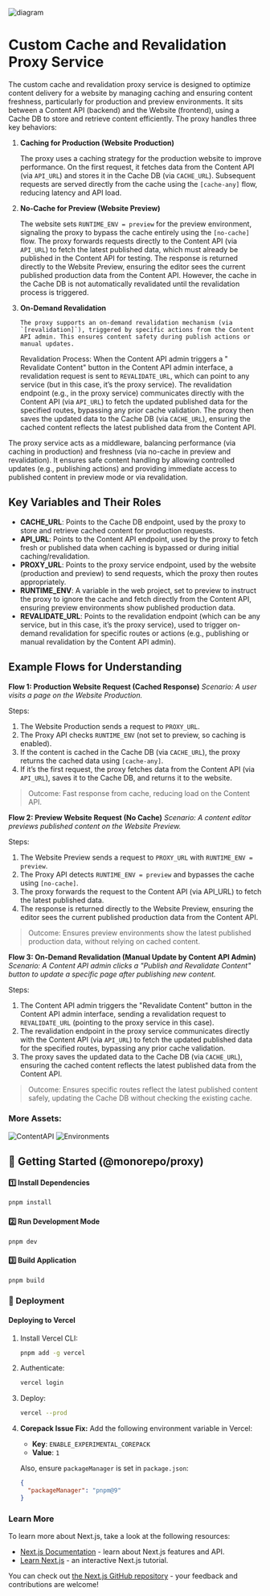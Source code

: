 ![diagram](https://github.com/user-attachments/assets/2657ab89-e353-4c64-988d-9b84692fda90)

# Custom Cache and Revalidation Proxy Service

The custom cache and revalidation proxy service is designed to optimize content delivery for a website by managing caching and ensuring content freshness, particularly for production and preview environments. It sits between a Content API (backend) and the Website (frontend), using a Cache DB to store and retrieve content efficiently. The proxy handles three key behaviors:

1.  **Caching for Production (Website Production)**

    The proxy uses a caching strategy for the production website to improve performance. On the first request, it fetches data from the Content API (via `API_URL`) and stores it in the Cache DB (via `CACHE_URL`). Subsequent requests are served directly from the cache using the `[cache-any]` flow, reducing latency and API load.

2.  **No-Cache for Preview (Website Preview)**

    The website sets `RUNTIME_ENV = preview` for the preview environment, signaling the proxy to bypass the cache entirely using the `[no-cache]` flow.
    The proxy forwards requests directly to the Content API (via `API_URL`) to fetch the latest published data, which must already be published in the Content API for testing. The response is returned directly to the Website Preview, ensuring the editor sees the current published production data from the Content API. However, the cache in the Cache DB is not automatically revalidated until the revalidation process is triggered.

3.  **On-Demand Revalidation**

        The proxy supports an on-demand revalidation mechanism (via `[revalidation]`), triggered by specific actions from the Content API admin. This ensures content safety during publish actions or manual updates.

    Revalidation Process: When the Content API admin triggers a " Revalidate Content" button in the Content API admin interface, a revalidation request is sent to `REVALIDATE_URL`, which can point to any service (but in this case, it’s the proxy service). The revalidation endpoint (e.g., in the proxy service) communicates directly with the Content API (via `API_URL`) to fetch the updated published data for the specified routes, bypassing any prior cache validation. The proxy then saves the updated data to the Cache DB (via `CACHE_URL`), ensuring the cached content reflects the latest published data from the Content API.

The proxy service acts as a middleware, balancing performance (via caching in production) and freshness (via no-cache in preview and revalidation). It ensures safe content handling by allowing controlled updates (e.g., publishing actions) and providing immediate access to published content in preview mode or via revalidation.

## Key Variables and Their Roles

- **CACHE_URL**: Points to the Cache DB endpoint, used by the proxy to store and retrieve cached content for production requests.
- **API_URL**: Points to the Content API endpoint, used by the proxy to fetch fresh or published data when caching is bypassed or during initial caching/revalidation.
- **PROXY_URL**: Points to the proxy service endpoint, used by the website (production and preview) to send requests, which the proxy then routes appropriately.
- **RUNTIME_ENV**: A variable in the web project, set to preview to instruct the proxy to ignore the cache and fetch directly from the Content API, ensuring preview environments show published production data.
- **REVALIDATE_URL**: Points to the revalidation endpoint (which can be any service, but in this case, it’s the proxy service), used to trigger on-demand revalidation for specific routes or actions (e.g., publishing or manual revalidation by the Content API admin).

## Example Flows for Understanding

**Flow 1: Production Website Request (Cached Response)**
_Scenario: A user visits a page on the Website Production._

Steps:

1.  The Website Production sends a request to `PROXY_URL`.
2.  The Proxy API checks `RUNTIME_ENV` (not set to preview, so caching is enabled).
3.  If the content is cached in the Cache DB (via `CACHE_URL`), the proxy returns the cached data using `[cache-any]`.
4.  If it’s the first request, the proxy fetches data from the Content API (via `API_URL`), saves it to the Cache DB, and returns it to the website.

> Outcome: Fast response from cache, reducing load on the Content API.

**Flow 2: Preview Website Request (No Cache)**
_Scenario: A content editor previews published content on the Website Preview._

Steps:

1.  The Website Preview sends a request to `PROXY_URL` with `RUNTIME_ENV = preview`.
2.  The Proxy API detects `RUNTIME_ENV = preview` and bypasses the cache using `[no-cache]`.
3.  The proxy forwards the request to the Content API (via API_URL) to fetch the latest published data.
4.  The response is returned directly to the Website Preview, ensuring the editor sees the current published production data from the Content API.

> Outcome: Ensures preview environments show the latest published
> production data, without relying on cached content.

**Flow 3: On-Demand Revalidation (Manual Update by Content API Admin)**
_Scenario: A Content API admin clicks a "Publish and Revalidate Content" button to update a specific page after publishing new content._

Steps:

1.  The Content API admin triggers the "Revalidate Content" button in the Content API admin interface, sending a revalidation request to `REVALIDATE_URL` (pointing to the proxy service in this case).
2.  The revalidation endpoint in the proxy service communicates directly with the Content API (via `API_URL`) to fetch the updated published data for the specified routes, bypassing any prior cache validation.
3.  The proxy saves the updated data to the Cache DB (via `CACHE_URL`), ensuring the cached content reflects the latest published data from the Content API.

> Outcome: Ensures specific routes reflect the latest published content
> safely, updating the Cache DB without checking the existing cache.

### More Assets:
![ContentAPI](https://github.com/user-attachments/assets/312834b4-e4c9-4056-9982-1f3f22fd419d)
![Environments](https://github.com/user-attachments/assets/56354e17-2d39-473e-8040-53db91aab24a)


## 🚀 Getting Started (@monorepo/proxy)

#### 1️⃣ Install Dependencies

```sh
pnpm install
```

#### 2️⃣ Run Development Mode

```sh
pnpm dev
```

#### 3️⃣ Build Application

```sh
pnpm build
```

### 🔧 Deployment

#### Deploying to Vercel

1. Install Vercel CLI:
   ```sh
   pnpm add -g vercel
   ```
2. Authenticate:
   ```sh
   vercel login
   ```
3. Deploy:
   ```sh
   vercel --prod
   ```
4. **Corepack Issue Fix:** Add the following environment variable in Vercel:

   - **Key**: `ENABLE_EXPERIMENTAL_COREPACK`
   - **Value**: `1`

   Also, ensure `packageManager` is set in `package.json`:

   ```json
   {
     "packageManager": "pnpm@9"
   }
   ```

### Learn More

To learn more about Next.js, take a look at the following resources:

- [Next.js Documentation](https://nextjs.org/docs) - learn about Next.js features and API.
- [Learn Next.js](https://nextjs.org/learn) - an interactive Next.js tutorial.

You can check out [the Next.js GitHub repository](https://github.com/vercel/next.js) - your feedback and contributions are welcome!
